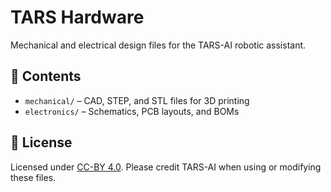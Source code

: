 # TARS Hardware

Mechanical and electrical design files for the TARS-AI robotic assistant.

## 📁 Contents
- `mechanical/` – CAD, STEP, and STL files for 3D printing
- `electronics/` – Schematics, PCB layouts, and BOMs

## 📄 License
Licensed under [CC-BY 4.0](https://creativecommons.org/licenses/by/4.0/).
Please credit TARS-AI when using or modifying these files.